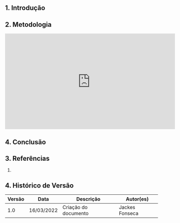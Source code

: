## 1. Introdução


## 2. Metodologia

<center>
<iframe width="560" height="315" src="https://www.youtube.com/embed/9P5nh9uxIyA" title="YouTube video player" frameborder="0" allow="accelerometer; autoplay; clipboard-write; encrypted-media; gyroscope; picture-in-picture" allowfullscreen></iframe>
</center>

## 4. Conclusão


## 3. Referências
1. 

## 4. Histórico de Versão

| Versão |  Data  |        Descrição        |     Autor(es)     | 
|--------|--------|-------------------------|-------------------|
| 1.0    | 16/03/2022        | Criação do documento    | Jackes Fonseca                  |
